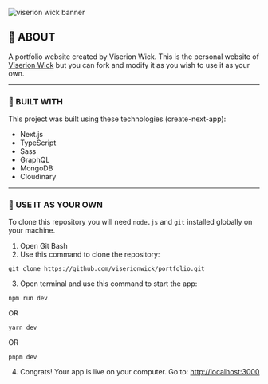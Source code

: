 ![viserion wick banner](https://res.cloudinary.com/viserionwick/image/upload/v1719250401/projects/admin/portfolio/desktop_1_aqppfa.jpg)

## 🐲 ABOUT
A portfolio website created by Viserion Wick.
This is the personal website of [Viserion Wick](https://viserionwick.vercel.app) but you can fork and modify it as you wish to use it as your own.
___

### 🧱 BUILT WITH
This project was built using these technologies (create-next-app):
+ Next.js
+ TypeScript
+ Sass
+ GraphQL
+ MongoDB
+ Cloudinary
___

### 🔧 USE IT AS YOUR OWN
To clone this repository you will need `node.js` and `git` installed globally on your machine.

1. Open Git Bash
2. Use this command to clone the repository:
```
git clone https://github.com/viserionwick/portfolio.git
```
3. Open terminal and use this command to start the app:
```
npm run dev
```
OR
```
yarn dev
```
OR
```
pnpm dev
```

4. Congrats! Your app is live on your computer. Go to: [http://localhost:3000](http://localhost:3000)
